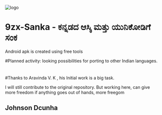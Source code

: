 ![logo](https://user-images.githubusercontent.com/86064372/236158385-9db93a91-5e10-4a81-86ab-bd4d1a79de83.png)
# 9zx-Sanka - ಕನ್ನಡದ ಆಸ್ಕಿ ಮತ್ತು ಯುನಿಕೋಡಿಗೆ ಸಂಕ

Android apk is created using free tools

#Planned activity: looking possibilities for porting to other Indian languages.
#
#Thanks to Aravinda V. K , his Initial work is a big task. 

I will still contribute to the original repository. 
But working here, can give more freedom if anything goes out of hands, more freegom

## Johnson Dcunha
